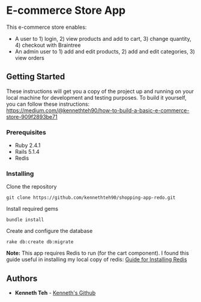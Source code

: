 # E-commerce Store App

This e-commerce store enables:

* A user to 1) login, 2) view products and add to cart, 3) change quantity, 4) checkout with Braintree 
* An admin user to 1) add and edit products, 2) add and edit categories, 3) view orders

## Getting Started

These instructions will get you a copy of the project up and running on your local machine for development and testing purposes. To build it yourself, you can follow these instructions: https://medium.com/@kennethteh90/how-to-build-a-basic-e-commerce-store-909f2893be71

### Prerequisites

* Ruby 2.4.1
* Rails 5.1.4
* Redis

### Installing

Clone the repository
```
git clone https://github.com/kennethteh90/shopping-app-redo.git
```

Install required gems
```
bundle install
```

Create and configure the database
```
rake db:create db:migrate
```

__Note:__ This app requires Redis to run (for the cart component). I found this guide useful in installing my local copy of redis: 
[Guide for Installing Redis](https://www.linuxhelp.com/how-to-install-redis-server-on-ubuntu-17-04/)

## Authors

* **Kenneth Teh** - [Kenneth's Github](https://github.com/kennethteh90)
